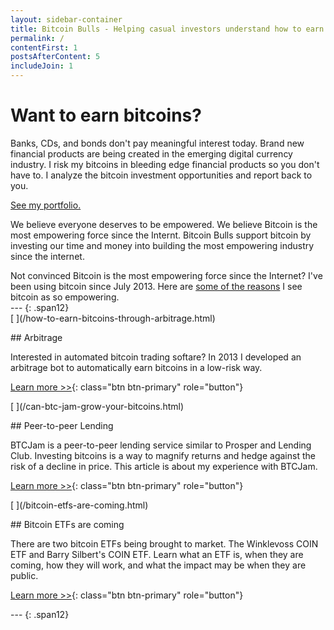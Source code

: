 ```yaml
---
layout: sidebar-container
title: Bitcoin Bulls - Helping casual investors understand how to earn bitcoins.
permalink: /
contentFirst: 1
postsAfterContent: 5
includeJoin: 1
---
```

<div class="jumbotron">
    <a href="/portfolio/"><span class="link_fill"> </span></a>
    <h1>Want to earn bitcoins?</h1>
    <p class="lead">Banks, CDs, and bonds don't pay meaningful interest today. Brand new financial products are being created in the emerging digital currency industry. I risk my bitcoins in bleeding edge financial products so you don't have to. I analyze the bitcoin investment opportunities and report back to you. </p>
    <a href="/portfolio/" class="btn btn-lg btn-success" role="button"><i class="fa fa-info-circle"></i> See my portfolio.</a>

</div>

<div>
	<p>We believe everyone deserves to be empowered. We believe Bitcoin is the most empowering force since the Internt. Bitcoin Bulls support bitcoin by investing our time and money into building the most empowering industry since the internet.</p>
	Not convinced Bitcoin is the most empowering force since the Internet? I've been using bitcoin since July 2013. Here are <a href="/bitcoin-empowers/">some of the reasons</a> I see bitcoin as so empowering.
</div>

<div class='row' markdown="1">
---
{: .span12}
</div>

<div class="row">
    <div class="col-lg-4 fillable" markdown="1">
[<span class="link_fill"> </span>](/how-to-earn-bitcoins-through-arbitrage.html)

##<i class="fa fa-signal"></i> Arbitrage

Interested in automated bitcoin trading softare? In 2013 I developed an arbitrage bot to automatically earn bitcoins in a low-risk way.

[Learn more >>](/how-to-earn-bitcoins-through-arbitrage.html){: class="btn btn-primary" role="button"}
</div>

<div class="col-lg-4 fillable" markdown="1">
[<span class="link_fill"> </span>](/can-btc-jam-grow-your-bitcoins.html)

##<i class="fa fa-users"></i> Peer-to-peer Lending


BTCJam is a peer-to-peer lending service similar to Prosper and Lending Club. Investing bitcoins is a way to magnify returns and hedge against the risk of a decline in price. This article is about my experience with BTCJam.

[Learn more >>](/can-btc-jam-grow-your-bitcoins.html){: class="btn btn-primary" role="button"}
</div>

<div class="col-lg-4 fillable" markdown="1">
[<span class="link_fill"> </span>](/bitcoin-etfs-are-coming.html)

##<i class="fa fa-clock-o"></i> Bitcoin ETFs are coming

There are two bitcoin ETFs being brought to market. The Winklevoss COIN ETF and Barry Silbert's COIN ETF. Learn what an ETF is, when they are coming, how they will work, and what the impact may be when they are public.

[Learn more >>](/bitcoin-etfs-are-coming.html){: class="btn btn-primary" role="button"}
</div>
</div>

<div class='row' markdown="1">
---
{: .span12}
</div>